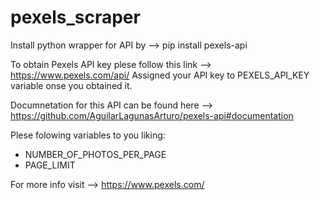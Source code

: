 # pexels_scraper

Install python wrapper for API by --> pip install pexels-api

To obtain Pexels API key plese follow this link --> https://www.pexels.com/api/
Assigned your API key to PEXELS_API_KEY variable onse you obtained it.

Documnetation for this API can be found here --> https://github.com/AguilarLagunasArturo/pexels-api#documentation

Plese folowing variables to you liking:
  * NUMBER_OF_PHOTOS_PER_PAGE
  * PAGE_LIMIT

For more info visit --> https://www.pexels.com/
